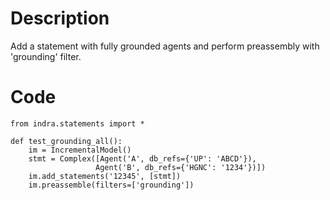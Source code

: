 # Description
Add a statement with fully grounded agents and perform preassembly with 'grounding' filter.

# Code
```
from indra.statements import *

def test_grounding_all():
    im = IncrementalModel()
    stmt = Complex([Agent('A', db_refs={'UP': 'ABCD'}), 
                   Agent('B', db_refs={'HGNC': '1234'})])
    im.add_statements('12345', [stmt])
    im.preassemble(filters=['grounding'])

```
